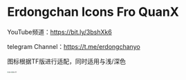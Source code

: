 # Erdongchan Icons Fro QuanX

YouTube频道：https://bit.ly/3bshXk6

telegram Channel：https://t.me/erdongchanyo

图标根据TF版进行适配，同时适用与浅/深色

<img src="https://raw.githubusercontent.com/erdongchanyo/icon/main/Description/%E5%B1%95%E7%A4%BA.jpg" alt="展示" style="zoom:20%;" align='left'/>
<img src="https://raw.githubusercontent.com/erdongchanyo/icon/main/Description/%E5%B1%95%E7%A4%BA02.jpg" alt="展示02" style="zoom:20%;" align='left'/>
